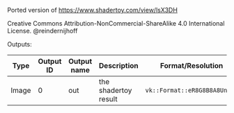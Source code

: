 Ported version of https://www.shadertoy.com/view/lsX3DH

Creative Commons Attribution-NonCommercial-ShareAlike 4.0 International License.
@reindernijhoff

Outputs:

| Type  | Output ID | Output name | Description          | Format/Resolution            | Persistent |
|-------|-----------|-------------|----------------------|------------------------------|------------|
| Image | 0         | out         | the shadertoy result | `vk::Format::eR8G8B8A8Unorm` | no         |
